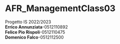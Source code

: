 # AFR_ManagementClass03
Progetto IS 2022/2023
<br><b> Errico Annunziata</b>-0512110892<br><b>Felice Pio Rispoli</b>-0512110475<br><b>Domenico Falco</b>-0512112500

